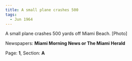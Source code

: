 ```yaml
---  
title: A small plane crashes 500  
tags:  
  - Jun 1964  
---  
```

  
A small plane crashes 500 yards off Miami Beach. [Photo]  
  
Newspapers: **Miami Morning News or The Miami Herald**  
  
Page: **1**, Section: **A** 
